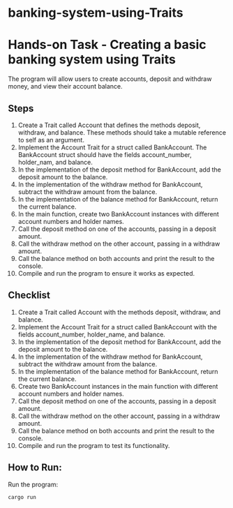 # banking-system-using-Traits

# Hands-on Task - Creating a basic banking system using Traits

The program will allow users to create accounts, deposit and withdraw money, and view their account balance.

## Steps

1. Create a Trait called Account that defines the methods deposit, withdraw, and balance. These methods should take a mutable reference to self as an argument.
2. Implement the Account Trait for a struct called BankAccount. The BankAccount struct should have the fields account_number, holder_nam, and balance.
3. In the implementation of the deposit method for BankAccount, add the deposit amount to the balance.
4. In the implementation of the withdraw method for BankAccount, subtract the withdraw amount from the balance.
5. In the implementation of the balance method for BankAccount, return the current balance.
6. In the main function, create two BankAccount instances with different account numbers and holder names.
7. Call the deposit method on one of the accounts, passing in a deposit amount.
8. Call the withdraw method on the other account, passing in a withdraw amount.
9. Call the balance method on both accounts and print the result to the console.
10. Compile and run the program to ensure it works as expected.

## Checklist

1. Create a Trait called Account with the methods deposit, withdraw, and balance.
2. Implement the Account Trait for a struct called BankAccount with the fields account_number, holder_name, and balance.
3. In the implementation of the deposit method for BankAccount, add the deposit amount to the balance.
4. In the implementation of the withdraw method for BankAccount, subtract the withdraw amount from the balance.
5. In the implementation of the balance method for BankAccount, return the current balance.
6. Create two BankAccount instances in the main function with different account numbers and holder names.
7. Call the deposit method on one of the accounts, passing in a deposit amount.
8. Call the withdraw method on the other account, passing in a withdraw amount.
9. Call the balance method on both accounts and print the result to the console.
10. Compile and run the program to test its functionality.

## How to Run:

Run the program:

```sh
cargo run
```
